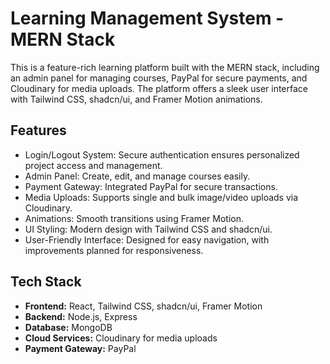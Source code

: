 # Learning Management System - MERN Stack

This is a feature-rich learning platform built with the MERN stack, including an admin panel for managing courses, PayPal for secure payments, and Cloudinary for media uploads. The platform offers a sleek user interface with Tailwind CSS, shadcn/ui, and Framer Motion animations.

## Features

- Login/Logout System: Secure authentication ensures personalized project access and management.
- Admin Panel: Create, edit, and manage courses easily.
- Payment Gateway: Integrated PayPal for secure transactions.
- Media Uploads: Supports single and bulk image/video uploads via Cloudinary.
- Animations: Smooth transitions using Framer Motion.
- UI Styling: Modern design with Tailwind CSS and shadcn/ui.
- User-Friendly Interface: Designed for easy navigation, with improvements planned for responsiveness.

## Tech Stack

- **Frontend:** React, Tailwind CSS, shadcn/ui, Framer Motion
- **Backend:** Node.js, Express
- **Database:**  MongoDB
- **Cloud Services:** Cloudinary for media uploads
- **Payment Gateway:** PayPal

